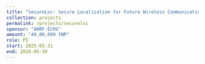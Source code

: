 ```yaml
---
title: "SecureLoc: Secure Localization for Future Wireless Communications"
collection: projects
permalink: /projects/secureloc
sponsor: "ANRF-ECRG"
amount: "49,00,000 INR"
role: PI
start: 2025-05-31
end: 2028-05-30
---
```

